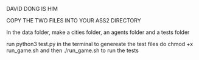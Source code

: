 DAVID DONG IS HIM

COPY THE TWO FILES INTO YOUR ASS2 DIRECTORY

In the data folder, make a cities folder, an agents folder and a tests folder

run python3 test.py in the terminal to genereate the test files
do chmod +x run_game.sh and then ./run_game.sh to run the tests
